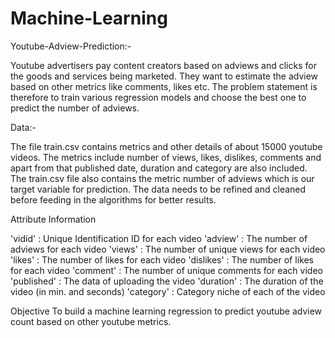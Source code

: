 # Machine-Learning
Youtube-Adview-Prediction:-

Youtube advertisers pay content creators based on adviews and clicks for the goods and services being marketed. They want to estimate the adview based on other metrics like comments, likes etc. The problem statement is therefore to train various regression models and choose the best one to predict the number of adviews.

Data:-

The file train.csv contains metrics and other details of about 15000 youtube videos. The metrics include number of views, likes, dislikes, comments and apart from that published date, duration and category are also included. The train.csv file also contains the metric number of adviews which is our target variable for prediction. The data needs to be refined and cleaned before feeding in the algorithms for better results.

Attribute Information

'vidid' : Unique Identification ID for each video 'adview' : The number of adviews for each video 'views' : The number of unique views for each video 'likes' : The number of likes for each video 'dislikes' : The number of likes for each video 'comment' : The number of unique comments for each video 'published' : The data of uploading the video 'duration' : The duration of the video (in min. and seconds) 'category' : Category niche of each of the video

Objective To build a machine learning regression to predict youtube adview count based on other youtube metrics.
